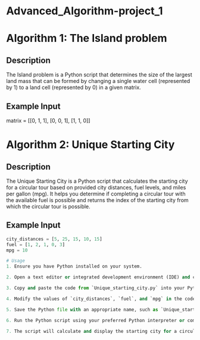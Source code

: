 # Advanced_Algorithm-project_1

# Algorithm 1: The Island problem

## Description
The Island problem is a Python script that determines the size of the largest land mass that can be formed by changing a single
water cell (represented by 1) to a land cell (represented by 0) in a given matrix.

## Example Input
matrix = [[0, 1, 1], [0, 0, 1], [1, 1, 0]]

# Algorithm 2: Unique Starting City

## Description
The Unique Starting City is a Python script that calculates the starting city for a circular tour based on provided city distances, fuel levels, and miles per gallon (mpg). It helps you determine if completing a circular tour with the available fuel is possible and returns the index of the starting city from which the circular tour is possible.

## Example Input
```python
city_distances = [5, 25, 15, 10, 15]
fuel = [1, 2, 1, 0, 3]
mpg = 10

# Usage
1. Ensure you have Python installed on your system.

2. Open a text editor or integrated development environment (IDE) and create a new Python file.

3. Copy and paste the code from `Unique_starting_city.py` into your Python file OR Download the python file.

4. Modify the values of `city_distances`, `fuel`, and `mpg` in the code to match your specific input. You can replace the sample values with your own data.

5. Save the Python file with an appropriate name, such as `Unique_starting_city.py`.

6. Run the Python script using your preferred Python interpreter or command prompt.

7. The script will calculate and display the starting city for a circular tour based on the provided input.



